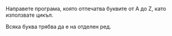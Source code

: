 Направете програма, която отпечатва буквите от A до Z, като използвате цикъл.

Всяка буква трябва да е на отделен ред.